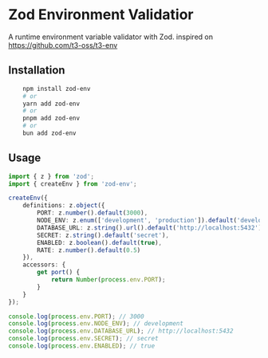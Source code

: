# Zod Environment Validatior

A runtime environment variable validator with Zod. inspired on https://github.com/t3-oss/t3-env

## Installation

```bash
    npm install zod-env
    # or
    yarn add zod-env
    # or
    pnpm add zod-env
    # or
    bun add zod-env
```

## Usage

```typescript
import { z } from 'zod';
import { createEnv } from 'zod-env';

createEnv({
    definitions: z.object({
        PORT: z.number().default(3000),
        NODE_ENV: z.enum(['development', 'production']).default('development'),
        DATABASE_URL: z.string().url().default('http://localhost:5432'),
        SECRET: z.string().default('secret'),
        ENABLED: z.boolean().default(true),
        RATE: z.number().default(0.5)
    }),
    accessors: {
        get port() {
            return Number(process.env.PORT);
        }
    }
});

console.log(process.env.PORT); // 3000
console.log(process.env.NODE_ENV); // development
console.log(process.env.DATABASE_URL); // http://localhost:5432
console.log(process.env.SECRET); // secret
console.log(process.env.ENABLED); // true
```
